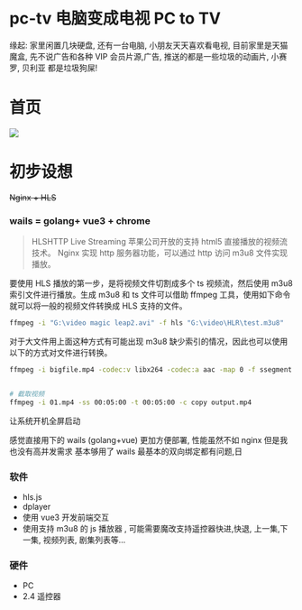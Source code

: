 # pc-tv 电脑变成电视 PC to TV

缘起: 家里闲置几块硬盘, 还有一台电脑, 小朋友天天喜欢看电视, 目前家里是天猫魔盒, 先不说广告和各种 VIP 会员片源,广告, 推送的都是一些垃圾的动画片, 小赛罗, 贝利亚 都是垃圾狗屎!

# 首页

<img src="https://img2.imgtp.com/2024/05/28/WZq5lzIX.png"></img>

# 初步设想

~~Nginx + HLS~~

### wails = golang+ vue3 + chrome

> HLSHTTP Live Streaming 苹果公司开放的支持 html5 直接播放的视频流技术。 Nginx 实现 http 服务器功能，可以通过 http 访问 m3u8 文件实现播放。

要使用 HLS 播放的第一步，是将视频文件切割成多个 ts 视频流，然后使用 m3u8 索引文件进行播放。生成 m3u8 和 ts 文件可以借助 ffmpeg 工具，使用如下命令就可以将一般的视频文件转换成 HLS 支持的文件。

```bash
ffmpeg -i "G:\video magic leap2.avi" -f hls "G:\video\HLR\test.m3u8"
```

对于大文件用上面这种方式有可能出现 m3u8 缺少索引的情况，因此也可以使用以下的方式对文件进行转换。

```bash
ffmpeg -i bigfile.mp4 -codec:v libx264 -codec:a aac -map 0 -f ssegment -segment_format mpegts -segment_list tos.m3u8 -segment_time 10 taste_of_shanghai%04d.ts
```

```bash

# 截取视频
ffmpeg -i 01.mp4 -ss 00:05:00 -t 00:05:00 -c copy output.mp4
```

让系统开机全屏启动

感觉直接用下的 wails (golang+vue) 更加方便部署, 性能虽然不如 nginx 但是我也没有高并发需求 基本够用了 wails 最基本的双向绑定都有问题,日

### 软件

-   hls.js
-   dplayer
-   使用 vue3 开发前端交互
-   使用支持 m3u8 的 js 播放器 , 可能需要魔改支持遥控器快进,快退, 上一集,下一集, 视频列表, 剧集列表等...

### 硬件

-   PC
-   2.4 遥控器
